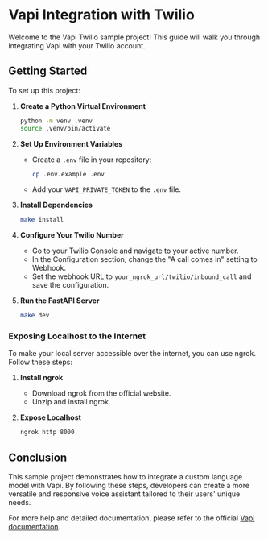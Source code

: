 # Vapi Integration with Twilio

Welcome to the Vapi Twilio sample project! This guide will walk you through integrating Vapi with your Twilio account.

## Getting Started

To set up this project:

1. **Create a Python Virtual Environment**
    
    ```bash
    python -m venv .venv
    source .venv/bin/activate
    
    ```
    
2. **Set Up Environment Variables**
    - Create a `.env` file in your repository:
        
        ```bash
        cp .env.example .env
        
        ```
        
    - Add your `VAPI_PRIVATE_TOKEN` to the `.env` file.
3. **Install Dependencies**
    
    ```bash
    make install
    
    ```
    
4. **Configure Your Twilio Number**
    - Go to your Twilio Console and navigate to your active number.
    - In the Configuration section, change the "A call comes in" setting to Webhook.
    - Set the webhook URL to `your_ngrok_url/twilio/inbound_call` and save the configuration.
5. **Run the FastAPI Server**
    
    ```bash
    make dev
    
    ```
    

### Exposing Localhost to the Internet

To make your local server accessible over the internet, you can use ngrok. Follow these steps:

1. **Install ngrok**
    - Download ngrok from the official website.
    - Unzip and install ngrok.
2. **Expose Localhost**
    
    ```bash
    ngrok http 8000
    
    ```
    

## Conclusion

This sample project demonstrates how to integrate a custom language model with Vapi. By following these steps, developers can create a more versatile and responsive voice assistant tailored to their users' unique needs.

For more help and detailed documentation, please refer to the official [Vapi documentation](https://docs.vapi.ai/).